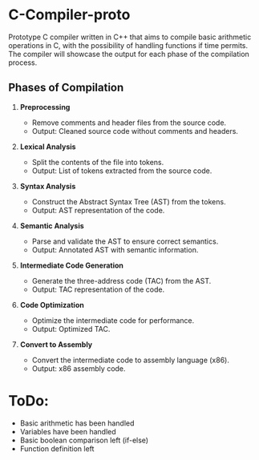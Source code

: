 # C-Compiler-proto

Prototype C compiler written in C++ that aims to compile basic arithmetic operations in C, with the possibility of handling functions if time permits. The compiler will showcase the output for each phase of the compilation process.

## Phases of Compilation

1. **Preprocessing**
   - Remove comments and header files from the source code.
   - Output: Cleaned source code without comments and headers.

2. **Lexical Analysis**
   - Split the contents of the file into tokens.
   - Output: List of tokens extracted from the source code.

3. **Syntax Analysis**
   - Construct the Abstract Syntax Tree (AST) from the tokens.
   - Output: AST representation of the code.

4. **Semantic Analysis**
   - Parse and validate the AST to ensure correct semantics.
   - Output: Annotated AST with semantic information.

5. **Intermediate Code Generation**
   - Generate the three-address code (TAC) from the AST.
   - Output: TAC representation of the code.

6. **Code Optimization**
   - Optimize the intermediate code for performance.
   - Output: Optimized TAC.

7. **Convert to Assembly**
   - Convert the intermediate code to assembly language (x86).
   - Output: x86 assembly code.

# ToDo:
- Basic arithmetic has been handled
- Variables have been handled
- Basic boolean comparison left (if-else)
- Function definition left
